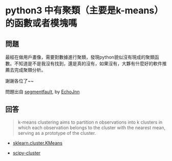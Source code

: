 # python3 中有聚類（主要是k-means）的函數或者模塊嗎

## 問題

最經在做用戶畫像，需要對數據進行聚類，發現python貌似沒有現成的聚類函數。不知道是不是我沒有找到，還是真的沒有，如果沒有，大夥有什麼好的軟件推薦去完成聚類分析。

謝謝各位了~~

問題出自 [segmentfault](https://segmentfault.com/q/1010000006057925/a-1020000006057999), by [EchoJnn](https://segmentfault.com/u/echojnn)

## 回答

> k-means clustering aims to partition n observations into k clusters in which each observation belongs to the cluster with the nearest mean, serving as a prototype of the cluster.

* [sklearn.cluster.KMeans](http://scikit-learn.org/stable/modules/generated/sklearn.cluster.KMeans.html)

* [scipy-cluster](http://docs.scipy.org/doc/scipy/reference/cluster.html)
